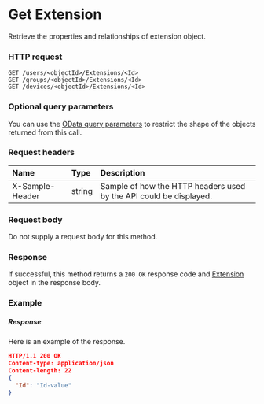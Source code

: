 # Get Extension

Retrieve the properties and relationships of extension object.
### HTTP request
```http
GET /users/<objectId>/Extensions/<Id>
GET /groups/<objectId>/Extensions/<Id>
GET /devices/<objectId>/Extensions/<Id>
```
### Optional query parameters
You can use the [OData query parameters](odata-optional-query-parameters.md) to restrict the shape of the objects returned from this call.
### Request headers
| Name       | Type | Description|
|:-----------|:------|:----------|
| X-Sample-Header  | string  | Sample of how the HTTP headers used by the API could be displayed.|

### Request body
Do not supply a request body for this method.
### Response
If successful, this method returns a `200 OK` response code and [Extension](../resources/extension.md) object in the response body.
### Example
##### Response
Here is an example of the response.
```json
HTTP/1.1 200 OK
Content-type: application/json
Content-length: 22
{
  "Id": "Id-value"
}
```
